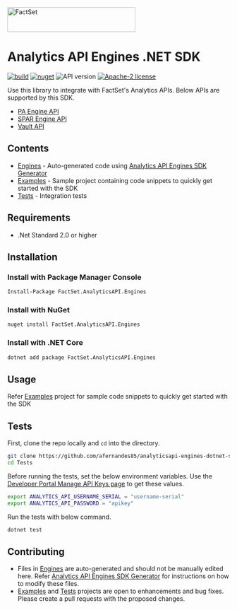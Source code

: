 <img alt="FactSet" src="https://www.factset.com/hubfs/Assets/images/factset-logo.svg" height="56" width="290">

# Analytics API Engines .NET SDK

[![build](https://img.shields.io/github/workflow/status/afernandes85/analyticsapi-engines-dotnet-sdk/CI)](https://github.com/afernandes85/analyticsapi-engines-dotnet-sdk/actions?query=workflow%3ACI)
[![nuget](https://img.shields.io/nuget/v/FactSet.AnalyticsAPI.Engines)](https://www.nuget.org/packages/FactSet.AnalyticsAPI.Engines)
![API version](https://img.shields.io/badge/API-v2-blue)
[![Apache-2 license](https://img.shields.io/badge/license-Apache2-brightgreen.svg)](https://www.apache.org/licenses/LICENSE-2.0)

Use this library to integrate with FactSet's Analytics APIs. Below APIs are supported by this SDK.

* [PA Engine API](https://developer.factset.com/api-catalog/pa-engine-api)
* [SPAR Engine API](https://developer.factset.com/api-catalog/spar-engine-api)
* [Vault API](https://developer.factset.com/api-catalog/vault-api)

## Contents

* [Engines](Engines) - Auto-generated code using [Analytics API Engines SDK Generator](https://github.com/afernandes85/analyticsapi-engines-sdk-generator)
* [Examples](Examples) - Sample project containing code snippets to quickly get started with the SDK  
* [Tests](Tests) - Integration tests

## Requirements

* .Net Standard 2.0 or higher

## Installation

### Install with Package Manager Console

```sh
Install-Package FactSet.AnalyticsAPI.Engines
```

### Install with NuGet

```sh
nuget install FactSet.AnalyticsAPI.Engines
```

### Install with .NET Core

```sh
dotnet add package FactSet.AnalyticsAPI.Engines
```

## Usage

Refer [Examples](Examples) project for sample code snippets to quickly get started with the SDK

## Tests

First, clone the repo locally and `cd` into the directory.

```sh
git clone https://github.com/afernandes85/analyticsapi-engines-dotnet-sdk.git
cd Tests
```

Before running the tests, set the below environment variables. Use the [Developer Portal Manage API Keys page](https://developer.factset.com/manage-api-keys) to get these values.

```sh
export ANALYTICS_API_USERNAME_SERIAL = "username-serial"
export ANALYTICS_API_PASSWORD = "apikey"
```

Run the tests with below command.

```sh
dotnet test
```

## Contributing

* Files in [Engines](Engines) are auto-generated and should not be manually edited here. Refer [Analytics API Engines SDK Generator](https://github.com/afernandes85/analyticsapi-engines-sdk-generator) for instructions on how to modify these files.
* [Examples](Examples) and [Tests](Tests) projects are open to enhancements and bug fixes. Please create a pull requests with the proposed changes. 

